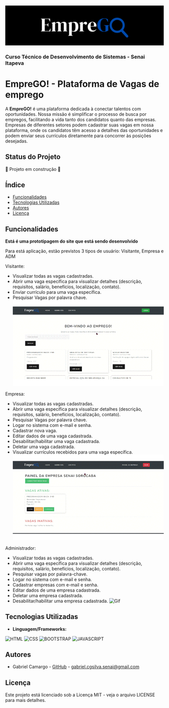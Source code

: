 ![Capa](/static/imgs/CAPA%20README.png)
### Curso Técnico de Desenvolvimento de Sistemas - Senai Itapeva

# EmpreGO! - Plataforma de Vagas de emprego

A **EmpreGO!** é uma plataforma dedicada à conectar talentos com oportunidades. Nossa missão é simplificar o processo de busca por empregos, facilitando a vida tanto dos candidatos quanto das empresas. Empresas de diferentes setores podem cadastrar suas vagas em nossa plataforma, onde os candidatos têm acesso a detalhes das oportunidades e podem enviar seus currículos diretamente para concorrer às posições desejadas.

## Status do Projeto
:construction: Projeto em construção :construction:
## Índice
- [Funcionalidades](#funcionalidades)
- [Tecnologias Utilizadas](#tecnologias-utilizadas)
- [Autores](#autores)
- [Licença](#licença)


## Funcionalidades
**Está é uma prototipagem do site que está sendo desenvolvido**

Para está aplicação, estão previstos 3 tipos de usuário: Visitante, Empresa e ADM

Visitante:

- Visualizar todas as vagas cadastradas.
- Abrir uma vaga específica para visualizar detalhes (descrição, requisitos, salário, benefícios, localização, contato).
- Enviar currículo para uma vaga específica.
- Pesquisar Vagas por palavra chave.
![Gif](/static/imgs/VIdeo%20readme.gif)

Empresa:

- Visualizar todas as vagas cadastradas.
- Abrir uma vaga específica para visualizar detalhes (descrição, requisitos, salário, benefícios, localização, contato).
- Pesquisar Vagas por palavra chave.
- Logar no sistema com e-mail e senha.
- Cadastrar nova vaga.
- Editar dados de uma vaga cadastrada.
- Desabilitar/habilitar uma vaga cadastrada.
- Deletar uma vaga cadastrada.
- Visualizar currículos recebidos para uma vaga específica.
![Gif](/static/imgs/Video%20empresa.gif)


Administrador:

- Visualizar todas as vagas cadastradas.
- Abrir uma vaga específica para visualizar detalhes (descrição, requisitos, salário, benefícios, localização, contato).
- Pesquisar vagas por palavra-chave.
- Logar no sistema com e-mail e senha.
- Cadastrar empresas com e-mail e senha.
- Editar dados de uma empresa cadastrada.
- Deletar uma empresa cadastrada.
- Desabilitar/habilitar uma empresa cadastrada.
![Gif](/static/imgs/Video%20ADM.gif)

## Tecnologias Utilizadas
- **Linguagem/Frameworks:**

![HTML](https://img.shields.io/badge/HTML5-E34F26?style=for-the-badge&logo=html5&logoColor=white)
![CSS](https://img.shields.io/badge/CSS3-1572B6?style=for-the-badge&logo=css3&logoColor=white)
![BOOTSTRAP](https://img.shields.io/badge/Bootstrap-563D7C?style=for-the-badge&logo=bootstrap&logoColor=white)
![JAVASCRIPT](https://img.shields.io/badge/JavaScript-323330?style=for-the-badge&logo=javascript&logoColor=F7DF1E)

## Autores
- Gabriel Camargo - [GitHub](https://github.com/gabrielcamargogsilva) - gabriel.cgsilva.senai@gmail.com

## Licença
Este projeto está licenciado sob a Licença MIT - veja o arquivo LICENSE para mais detalhes.
